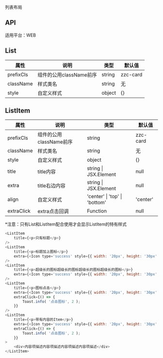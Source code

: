 列表布局

## API

适用平台：WEB

## List

| 属性      | 说明                    | 类型   | 默认值   |
| --------- | ----------------------- | ------ | -------- |
| prefixCls | 组件的公用className前序 | string | zzc-card |
| className | 样式类名                | string | 无       |
| style     | 自定义样式              | object | {}       |

## ListItem

| 属性       | 说明                    | 类型                                         | 默认值   |
| ---------- | ----------------------- | -------------------------------------------- | -------- |
| prefixCls  | 组件的公用className前序 | string                                       | zzc-card |
| className  | 样式类名                | string                                       | 无       |
| style      | 自定义样式              | object                                       | {}       |
| title      | title内容               | string                        \| JSX.Element | null     |
| extra      | title右边内容           | string                        \| JSX.Element | null     |
| align      | 自定义样式              | 'center' \| 'top' \| 'bottom'                | 'center' |
| extraClick | extra点击回调           | Function                                     | null     |

*注意：只有List和ListItem配合使用才会显示ListItem的特有样式

```JavaScript
<ListItem
    title={<p>只有标题</p>}
/>
<ListItem
    title={<p>标题加上图标</p>}
    extra={<Icon type='success' style={{ width: '20px', height: '30px' }} />}
/>
<ListItem
    title={<p>超级长的图标超级长的图标超级长的图标超级长的图标</p>}
    extra={<Icon type='success' style={{ width: '20px', height: '30px' }} />}
/>
<ListItem
    title={<p>图标点击</p>}
    extra={<Icon type='success' style={{ width: '20px', height: '30px' }} />}
    extraClick={() => {
        Toast.info( '点击图标', 2 );
    }}
/>
<ListItem
    title={<p>带有内容的Item</p>}
    extra={<Icon type='success' style={{ width: '20px', height: '30px' }} />}
    extraClick={() => {
        Toast.info( '点击图标', 2 );
    }}
>
    <div>内容项描述内容项描述内容项描述内容项描述</div>
</ListItem>
```


